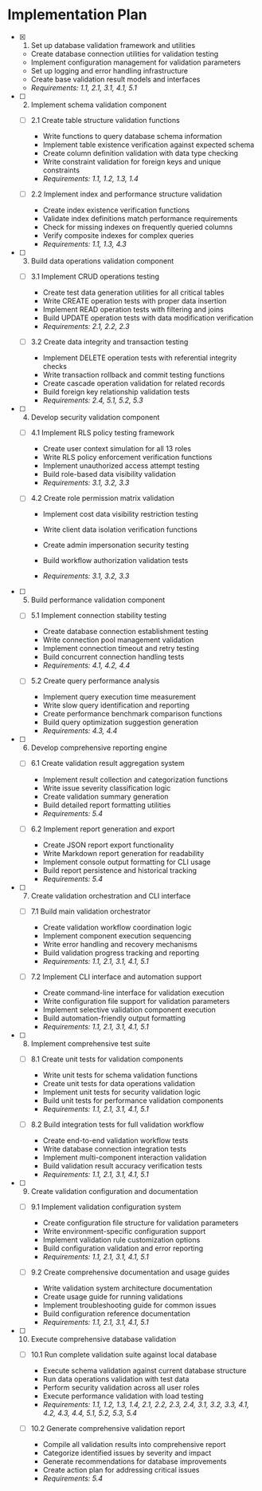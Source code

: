 # Implementation Plan

- [x] 1. Set up database validation framework and utilities


  - Create database connection utilities for validation testing
  - Implement configuration management for validation parameters
  - Set up logging and error handling infrastructure
  - Create base validation result models and interfaces
  - _Requirements: 1.1, 2.1, 3.1, 4.1, 5.1_

- [ ] 2. Implement schema validation component
  - [ ] 2.1 Create table structure validation functions
    - Write functions to query database schema information
    - Implement table existence verification against expected schema
    - Create column definition validation with data type checking
    - Write constraint validation for foreign keys and unique constraints
    - _Requirements: 1.1, 1.2, 1.3, 1.4_

  - [ ] 2.2 Implement index and performance structure validation
    - Create index existence verification functions
    - Validate index definitions match performance requirements
    - Check for missing indexes on frequently queried columns
    - Verify composite indexes for complex queries
    - _Requirements: 1.1, 1.3, 4.3_

- [ ] 3. Build data operations validation component
  - [ ] 3.1 Implement CRUD operations testing
    - Create test data generation utilities for all critical tables
    - Write CREATE operation tests with proper data insertion
    - Implement READ operation tests with filtering and joins
    - Build UPDATE operation tests with data modification verification
    - _Requirements: 2.1, 2.2, 2.3_

  - [ ] 3.2 Create data integrity and transaction testing
    - Implement DELETE operation tests with referential integrity checks
    - Write transaction rollback and commit testing functions
    - Create cascade operation validation for related records
    - Build foreign key relationship validation tests
    - _Requirements: 2.4, 5.1, 5.2, 5.3_




- [ ] 4. Develop security validation component
  - [ ] 4.1 Implement RLS policy testing framework
    - Create user context simulation for all 13 roles
    - Write RLS policy enforcement verification functions
    - Implement unauthorized access attempt testing
    - Build role-based data visibility validation
    - _Requirements: 3.1, 3.2, 3.3_

  - [ ] 4.2 Create role permission matrix validation
    - Implement cost data visibility restriction testing
    - Write client data isolation verification functions
    - Create admin impersonation security testing



    - Build workflow authorization validation tests
    - _Requirements: 3.1, 3.2, 3.3_

- [ ] 5. Build performance validation component
  - [ ] 5.1 Implement connection stability testing
    - Create database connection establishment testing
    - Write connection pool management validation
    - Implement connection timeout and retry testing
    - Build concurrent connection handling tests
    - _Requirements: 4.1, 4.2, 4.4_

  - [ ] 5.2 Create query performance analysis
    - Implement query execution time measurement
    - Write slow query identification and reporting
    - Create performance benchmark comparison functions
    - Build query optimization suggestion generation
    - _Requirements: 4.3, 4.4_

- [ ] 6. Develop comprehensive reporting engine
  - [ ] 6.1 Create validation result aggregation system
    - Implement result collection and categorization functions
    - Write issue severity classification logic
    - Create validation summary generation
    - Build detailed report formatting utilities
    - _Requirements: 5.4_

  - [ ] 6.2 Implement report generation and export
    - Create JSON report export functionality
    - Write Markdown report generation for readability
    - Implement console output formatting for CLI usage
    - Build report persistence and historical tracking
    - _Requirements: 5.4_

- [ ] 7. Create validation orchestration and CLI interface
  - [ ] 7.1 Build main validation orchestrator
    - Create validation workflow coordination logic
    - Implement component execution sequencing
    - Write error handling and recovery mechanisms
    - Build validation progress tracking and reporting
    - _Requirements: 1.1, 2.1, 3.1, 4.1, 5.1_

  - [ ] 7.2 Implement CLI interface and automation support
    - Create command-line interface for validation execution
    - Write configuration file support for validation parameters
    - Implement selective validation component execution
    - Build automation-friendly output formatting
    - _Requirements: 1.1, 2.1, 3.1, 4.1, 5.1_

- [ ] 8. Implement comprehensive test suite
  - [ ] 8.1 Create unit tests for validation components
    - Write unit tests for schema validation functions
    - Create unit tests for data operations validation
    - Implement unit tests for security validation logic
    - Build unit tests for performance validation components
    - _Requirements: 1.1, 2.1, 3.1, 4.1, 5.1_

  - [ ] 8.2 Build integration tests for full validation workflow
    - Create end-to-end validation workflow tests
    - Write database connection integration tests
    - Implement multi-component interaction validation
    - Build validation result accuracy verification tests
    - _Requirements: 1.1, 2.1, 3.1, 4.1, 5.1_

- [ ] 9. Create validation configuration and documentation
  - [ ] 9.1 Implement validation configuration system
    - Create configuration file structure for validation parameters
    - Write environment-specific configuration support
    - Implement validation rule customization options
    - Build configuration validation and error reporting
    - _Requirements: 1.1, 2.1, 3.1, 4.1, 5.1_

  - [ ] 9.2 Create comprehensive documentation and usage guides
    - Write validation system architecture documentation
    - Create usage guide for running validations
    - Implement troubleshooting guide for common issues
    - Build configuration reference documentation
    - _Requirements: 1.1, 2.1, 3.1, 4.1, 5.1_

- [ ] 10. Execute comprehensive database validation
  - [ ] 10.1 Run complete validation suite against local database
    - Execute schema validation against current database structure
    - Run data operations validation with test data
    - Perform security validation across all user roles
    - Execute performance validation with load testing
    - _Requirements: 1.1, 1.2, 1.3, 1.4, 2.1, 2.2, 2.3, 2.4, 3.1, 3.2, 3.3, 4.1, 4.2, 4.3, 4.4, 5.1, 5.2, 5.3, 5.4_

  - [ ] 10.2 Generate comprehensive validation report
    - Compile all validation results into comprehensive report
    - Categorize identified issues by severity and impact
    - Generate recommendations for database improvements
    - Create action plan for addressing critical issues
    - _Requirements: 5.4_